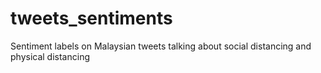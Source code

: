 # tweets_sentiments
Sentiment labels on Malaysian tweets talking about social distancing and physical distancing 
